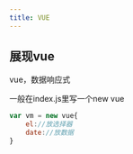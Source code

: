 ```yaml
---
title: VUE
---
```


## 展现vue

vue，数据响应式

一般在index.js里写一个new vue
``` js
var vm = new vue{
    el://放选择器
    date://放数据
}